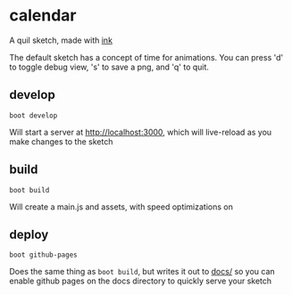 # calendar

A quil sketch, made with [ink](http://jedahan.com/ink)

The default sketch has a concept of time for animations. You can press 'd' to toggle debug view, 's' to save a png, and 'q' to quit.

## develop

    boot develop

Will start a server at [http://localhost:3000](), which will live-reload as you make changes to the sketch

## build

    boot build

Will create a main.js and assets, with speed optimizations on

## deploy

    boot github-pages

Does the same thing as `boot build`, but writes it out to [docs/]() so you can enable github pages on the docs directory to quickly serve your sketch
